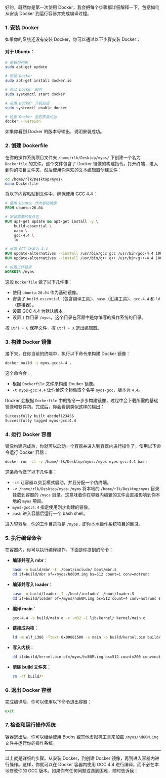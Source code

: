 好的，既然你是第一次使用 Docker，我会把每个步骤都详细解释一下，包括如何从安装 Docker 到运行容器并完成编译过程。

### 1. 安装 Docker

如果你的系统还没有安装 Docker，你可以通过以下步骤安装 Docker：

#### 对于 Ubuntu：

```bash
# 更新包列表
sudo apt-get update

# 安装 Docker
sudo apt-get install docker.io

# 启动 Docker 服务
sudo systemctl start docker

# 设置 Docker 开机自启
sudo systemctl enable docker

# 检查 Docker 是否安装成功
docker --version
```

如果你看到 Docker 的版本号输出，说明安装成功。

### 2. 创建 Dockerfile

在你的操作系统项目文件夹 `/home/rlk/Desktop/myos/` 下创建一个名为 `Dockerfile` 的文件。这个文件包含了 Docker 镜像的构建指令。打开终端，进入到你的项目文件夹，然后使用你喜欢的文本编辑器创建文件：

```bash
cd /home/rlk/Desktop/myos/
nano Dockerfile
```

将以下内容粘贴到文件中，确保使用 GCC 4.4：

```dockerfile
# 使用 Ubuntu 作为基础镜像
FROM ubuntu:20.04

# 安装需要的软件包
RUN apt-get update && apt-get install -y \
    build-essential \
    nasm \
    gcc-4.4 \
    ld

# 设置 GCC 版本为 4.4
RUN update-alternatives --install /usr/bin/gcc gcc /usr/bin/gcc-4.4 100
RUN update-alternatives --install /usr/bin/g++ g++ /usr/bin/g++-4.4 100

# 设置工作目录
WORKDIR /myos
```

这段 `Dockerfile` 做了以下几件事：

* 使用 `ubuntu:20.04` 作为基础镜像。
* 安装了 `build-essential`（包含编译工具）、`nasm`（汇编工具）、`gcc-4.4` 和 `ld`（链接器）。
* 设置 GCC 4.4 为默认版本。
* 设置工作目录 `/myos`，这个目录在容器中是你编写的操作系统的目录。

按 `Ctrl + O` 保存文件，按 `Ctrl + X` 退出编辑器。

### 3. 构建 Docker 镜像

接下来，在你当前的终端中，执行以下命令来构建 Docker 镜像：

```bash
docker build -t myos-gcc:4.4 .
```

这个命令会：

* 根据 `Dockerfile` 文件来构建 Docker 镜像。
* `-t myos-gcc:4.4` 让你给这个镜像取个名字 `myos-gcc`，版本为 `4.4`。

Docker 会根据 `Dockerfile` 中的指令一步步构建镜像，过程中会下载所需的基础镜像和软件包。完成后，你会看到类似这样的输出：

```bash
Successfully built abcdef123456
Successfully tagged myos-gcc:4.4
```

### 4. 运行 Docker 容器

镜像构建完成后，你就可以启动一个容器并进入到容器内进行操作了。使用以下命令运行 Docker 容器：

```bash
docker run -it -v /home/rlk/Desktop/myos:/myos myos-gcc:4.4 bash
```

这条命令做了以下几件事：

* `-it` 让容器以交互模式启动，并且分配一个伪终端。
* `-v /home/rlk/Desktop/myos:/myos` 将本地的 `/home/rlk/Desktop/myos` 目录挂载到容器的 `/myos` 目录。这意味着你在容器内编辑的文件会直接影响到你本地的 `myos` 项目。
* `myos-gcc:4.4` 指定使用刚才构建的镜像。
* `bash` 进入容器后运行一个 bash shell。

进入容器后，你的工作目录将是 `/myos`，即你本地操作系统项目的目录。

### 5. 执行编译命令

在容器内，你可以执行编译操作。下面是你提到的命令：

* **编译并写入 mbr**：

  ```bash
  nasm -o build/mbr -I ./boot/include/ boot/mbr.S
  dd if=build/mbr of=/myos/hd60M.img bs=512 count=1 conv=notrunc
  ```

* **编译并写入 loader**：

  ```bash
  nasm -o build/loader -I ./boot/include/ ./boot/loader.S
  dd if=build/loader of=/myos/hd60M.img bs=512 count=4 conv=notrunc seek=2
  ```

* **编译 main**：

  ```bash
  gcc-4.4 -o build/main.o -c -m32 -I lib/kernel/ kernel/main.c
  ```

* **链接成内核**：

  ```bash
  ld -m elf_i386 -Ttext 0x00001500 -e main -o build/kernel.bin build/main.o
  ```

* **写入内核**：

  ```bash
  dd if=build/kernel.bin of=/myos/hd60M.img bs=512 count=200 conv=notrunc seek=9
  ```

* **清除 build 文件夹**：

  ```bash
  rm -rf build/*
  ```

### 6. 退出 Docker 容器

完成编译后，你可以使用以下命令退出容器：

```bash
exit
```

### 7. 检查和运行操作系统

容器退出后，你可以继续使用 Bochs 或其他虚拟机工具来加载 `/myos/hd60M.img` 文件并运行你的操作系统。

---

以上就是详细的步骤。从安装 Docker，到创建 Docker 镜像，再到进入容器内进行操作。这样，你就可以在 Docker 容器内使用 GCC 4.4 进行编译，而不必在本地修改你的 GCC 版本。如果你有任何问题或遇到困难，随时告诉我！
